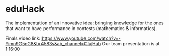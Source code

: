# eduHack

The implementation of an innovative idea: bringing knowledge for the ones that want to have performance in contests (mathematics & informatics).

Finals video link: https://www.youtube.com/watch?v=-Yimn9G5nG8&t=4583s&ab_channel=ClujHub
Our team presentation is at 1:16:00
